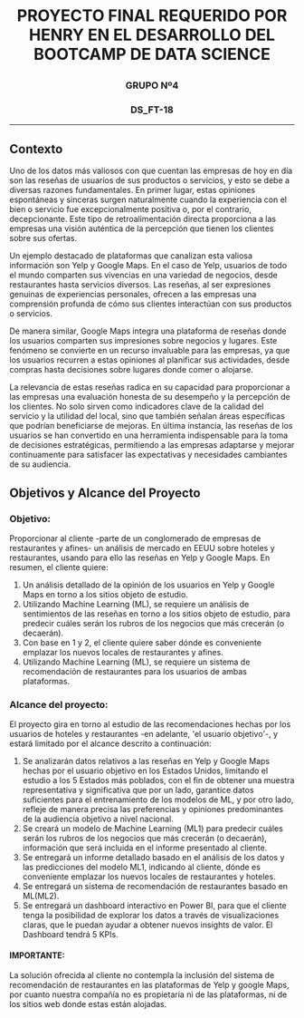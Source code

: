 # <p align="center">PROYECTO FINAL REQUERIDO POR HENRY EN EL DESARROLLO DEL BOOTCAMP DE DATA SCIENCE</p>
### <p align="center">GRUPO Nº4</p>
### <p align="center">DS_FT-18</p>
---


## Contexto
Uno de los datos más valiosos con que cuentan las empresas de hoy en día son las reseñas de usuarios de sus productos o servicios, y esto se debe a diversas razones fundamentales. En primer lugar, estas opiniones espontáneas y sinceras surgen naturalmente cuando la experiencia con el bien o servicio fue excepcionalmente positiva o, por el contrario, decepcionante. Este tipo de retroalimentación directa proporciona a las empresas una visión auténtica de la percepción que tienen los clientes sobre sus ofertas.

Un ejemplo destacado de plataformas que canalizan esta valiosa información son Yelp y Google Maps. En el caso de Yelp, usuarios de todo el mundo comparten sus vivencias en una variedad de negocios, desde restaurantes hasta servicios diversos. Las reseñas, al ser expresiones genuinas de experiencias personales, ofrecen a las empresas una comprensión profunda de cómo sus clientes interactúan con sus productos o servicios.

De manera similar, Google Maps integra una plataforma de reseñas donde los usuarios comparten sus impresiones sobre negocios y lugares. Este fenómeno se convierte en un recurso invaluable para las empresas, ya que los usuarios recurren a estas opiniones al planificar sus actividades, desde compras hasta decisiones sobre lugares donde comer o alojarse.

La relevancia de estas reseñas radica en su capacidad para proporcionar a las empresas una evaluación honesta de su desempeño y la percepción de los clientes. No solo sirven como indicadores clave de la calidad del servicio y la utilidad del local, sino que también señalan áreas específicas que podrían beneficiarse de mejoras. En última instancia, las reseñas de los usuarios se han convertido en una herramienta indispensable para la toma de decisiones estratégicas, permitiendo a las empresas adaptarse y mejorar continuamente para satisfacer las expectativas y necesidades cambiantes de su audiencia.


## Objetivos y Alcance del Proyecto

### Objetivo: 
Proporcionar al cliente -parte de un conglomerado de empresas de restaurantes y afines- un análisis de mercado en EEUU sobre hoteles y restaurantes, usando para ello las reseñas en Yelp y Google Maps. En resumen, el cliente quiere:
1. Un análisis detallado de la opinión de los usuarios en Yelp y Google Maps en torno a los sitios objeto de estudio.
2. Utilizando Machine Learning (ML), se requiere un análisis de sentimientos de las reseñas en torno a los sitios objeto de estudio, para predecir cuáles serán los rubros de los negocios que más crecerán (o decaerán).
3. Con base en 1 y 2, el cliente quiere saber dónde es conveniente emplazar los nuevos locales de restaurantes y afines.
4. Utilizando Machine Learning (ML), se requiere un sistema de recomendación de restaurantes para los usuarios de ambas plataformas.


### Alcance del proyecto: 
El proyecto gira en torno al estudio de las recomendaciones hechas por los usuarios de hoteles y restaurantes -en adelante, 'el usuario objetivo'-, y estará limitado por el alcance descrito a continuación:

1. Se analizarán datos relativos a las reseñas en Yelp y Google Maps hechas por el usuario objetivo en los Estados Unidos, limitando el estudio a los 5 Estados más poblados, con el fin de obtener una muestra representativa y significativa que por un lado, garantice datos suficientes para el entrenamiento de los modelos de ML, y por otro lado, refleje de manera precisa las preferencias y opiniones predominantes de la audiencia objetivo a nivel nacional.
2. Se creará un modelo de Machine Learning (ML1) para predecir cuáles serán los rubros de los negocios que más crecerán (o decaerán), información que será incluida en el informe presentado al cliente.
3. Se entregará un informe detallado basado en el análisis de los datos y las predicciones del modelo ML1, indicando al cliente, dónde es conveniente emplazar los nuevos locales de restaurantes y hoteles.
4. Se entregará un sistema de recomendación de restaurantes basado en ML(ML2).
5. Se entregará un dashboard interactivo en Power BI, para que el cliente tenga la posibilidad de explorar los datos a través de visualizaciones claras, que le puedan ayudar a obtener nuevos insights de valor. El Dashboard tendrá 5 KPIs.

#### IMPORTANTE: ####
La solución ofrecida al cliente no contempla la inclusión del sistema de recomendación de restaurantes en las plataformas de Yelp y google Maps, por cuanto nuestra compañía no es propietaria ni de las plataformas, ni de los sitios web donde estas están alojadas.
